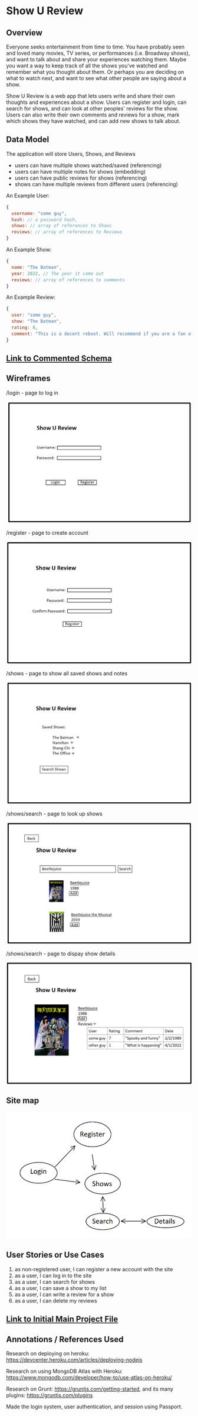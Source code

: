 # Show U Review

## Overview

Everyone seeks entertainment from time to time. You have probably seen and loved many movies, TV series, or performances (i.e. Broadway shows), and want to talk about and share your experiences watching them. Maybe you want a way to keep track of all the shows you've watched and remember what you thought about them. Or perhaps you are deciding on what to watch next, and want to see what other people are saying about a show. 

Show U Review is a web app that lets users write and share their own thoughts and experiences about a show. Users can register and login, can search for shows, and can look at other peoples' reviews for the show. Users can also write their own comments and reviews for a show, mark which shows they have watched, and can add new shows to talk about. 

## Data Model

The application will store Users, Shows, and Reviews

* users can have multiple shows watched/saved (referencing)
* users can have multiple notes for shows (embedding)
* users can have public reviews for shows (referencing)
* shows can have multiple reviews from different users (referencing)


An Example User:

```javascript
{
  username: "some guy",
  hash: // a password hash,
  shows: // array of references to Shows
  reviews: // array of references to Reviews
}
```

An Example Show:

```javascript
{
  name: "The Batman",
  year: 2022, // The year it came out
  reviews: // array of references to comments
}
```

An Example Review:

```javascript
{
  user: "some guy",
  show: "The Batman",
  rating: 8,
  comment: "This is a decent reboot. Will recommend if you are a fan of the franchise."
}
```


## [Link to Commented Schema](db.js) 

## Wireframes

/login - page to log in

![login](documentation/login.png)

/register - page to create account

![register](documentation/register.png)

/shows - page to show all saved shows and notes

![shows](documentation/shows.png)

/shows/search - page to look up shows

![lookup](documentation/lookup.png)

/shows/search - page to dispay show details

![details](documentation/details.png)

## Site map
![sitemap](documentation/sitemap.png)

## User Stories or Use Cases

1. as non-registered user, I can register a new account with the site
2. as a user, I can log in to the site
3. as a user, I can search for shows
4. as a user, I can save a show to my list
5. as a user, I can write a review for a show
6. as a user, I can delete my reviews

## [Link to Initial Main Project File](app.js) 

## Annotations / References Used

Research on deploying on heroku:
https://devcenter.heroku.com/articles/deploying-nodejs

Research on using MongoDB Atlas with Heroku: https://www.mongodb.com/developer/how-to/use-atlas-on-heroku/

Research on Grunt: https://gruntjs.com/getting-started, and its many plugins: https://gruntjs.com/plugins

Made the login system, user authentication, and session using Passport.